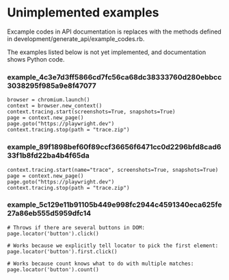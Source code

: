 # Unimplemented examples

Excample codes in API documentation is replaces with the methods defined in development/generate_api/example_codes.rb.

The examples listed below is not yet implemented, and documentation shows Python code.


### example_4c3e7d3ff5866cd7fc56ca68dc38333760d280ebbcc3038295f985a9e8f47077

```
browser = chromium.launch()
context = browser.new_context()
context.tracing.start(screenshots=True, snapshots=True)
page = context.new_page()
page.goto("https://playwright.dev")
context.tracing.stop(path = "trace.zip")

```

### example_89f1898bef60f89ccf36656f6471cc0d2296bfd8cad633f1b8fd22ba4b4f65da

```
context.tracing.start(name="trace", screenshots=True, snapshots=True)
page = context.new_page()
page.goto("https://playwright.dev")
context.tracing.stop(path = "trace.zip")

```

### example_5c129e11b91105b449e998fc2944c4591340eca625fe27a86eb555d5959dfc14

```
# Throws if there are several buttons in DOM:
page.locator('button').click()

# Works because we explicitly tell locator to pick the first element:
page.locator('button').first.click()

# Works because count knows what to do with multiple matches:
page.locator('button').count()

```
